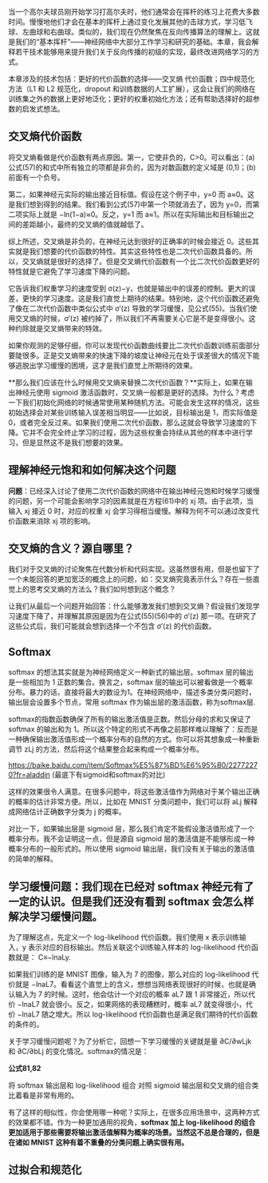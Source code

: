 当一个高尔夫球员刚开始学习打高尔夫时，他们通常会在挥杆的练习上花费大多数时间。慢慢地他们才会在基本的挥杆上通过变化发展其他的击球方式，学习低飞球、左曲球和右曲球。类似的，我们现在仍然聚焦在反向传播算法的理解上。这就是我们的“基本挥杆”——神经网络中大部分工作学习和研究的基础。本章，我会解释若干技术能够用来提升我们关于反向传播的初级的实现，最终改进网络学习的方式。

本章涉及的技术包括：更好的代价函数的选择——交叉熵 代价函数；四中规范化方法（L1 和 L2 规范化，dropout 和训练数据的人工扩展），这会让我们的网络在训练集之外的数据上更好地泛化；更好的权重初始化方法；还有帮助选择好的超参数的启发式想法。

## 交叉熵代价函数
将交叉熵看做是代价函数有两点原因。第一，它使非负的，C>0。可以看出：(a) 公式(57)的和式中所有独立的项都是非负的，因为对数函数的定义域是 (0,1)；(b) 前面有一个负号。

第二，如果神经元实际的输出接近目标值。假设在这个例子中，y=0 而 a≈0。这是我们想到得到的结果。我们看到公式(57)中第一个项就消去了，因为 y=0，而第二项实际上就是 −ln(1−a)≈0。反之，y=1 而 a≈1。所以在实际输出和目标输出之间的差距越小，最终的交叉熵的值就越低了。

综上所述，交叉熵是非负的，在神经元达到很好的正确率的时候会接近 0。这些其实就是我们想要的代价函数的特性。其实这些特性也是二次代价函数具备的。所以，交叉熵就是很好的选择了。但是交叉熵代价函数有一个比二次代价函数更好的特性就是它避免了学习速度下降的问题。

它告诉我们权重学习的速度受到 σ(z)−y，也就是输出中的误差的控制。更大的误差，更快的学习速度。这是我们直觉上期待的结果。特别地，这个代价函数还避免了像在二次代价函数中类似公式中 σ′(z) 导致的学习缓慢，见公式(55)。当我们使用交叉熵的时候，σ′(z) 被约掉了，所以我们不再需要关心它是不是变得很小。这种约除就是交叉熵带来的特效。

如果你观测的足够仔细，你可以发现代价函数曲线要比二次代价函数训练前面部分要陡很多。正是交叉熵带来的快速下降的坡度让神经元在处于误差很大的情况下能够逃脱出学习缓慢的困境，这才是我们直觉上所期待的效果。

**那么我们应该在什么时候用交叉熵来替换二次代价函数？**实际上，如果在输出神经元使用 sigmoid 激活函数时，交叉熵一般都是更好的选择。为什么？考虑一下我们初始化网络的时候通常使用某种随机方法。可能会发生这样的情况，这些初始选择会对某些训练输入误差相当明显——比如说，目标输出是 1，而实际值是 0，或者完全反过来。如果我们使用二次代价函数，那么这就会导致学习速度的下降。它并不会完全终止学习的过程，因为这些权重会持续从其他的样本中进行学习，但是显然这不是我们想要的效果。

## 理解神经元饱和和如何解决这个问题

**问题**：已经深入讨论了使用二次代价函数的网络中在输出神经元饱和时候学习缓慢的问题，另一个可能会影响学习的因素就是在方程(61)中的 xj 项。由于此项，当输入 xj 接近 0 时，对应的权重 xj 会学习得相当缓慢。解释为何不可以通过改变代价函数来消除 xj 项的影响。

## 交叉熵的含义？源自哪里？
我们对于交叉熵的讨论聚焦在代数分析和代码实现。这虽然很有用，但是也留下了一个未能回答的更加宽泛的概念上的问题，如：交叉熵究竟表示什么？存在一些直觉上的思考交叉熵的方法么？我们如何想到这个概念？

让我们从最后一个问题开始回答：什么能够激发我们想到交叉熵？假设我们发现学习速度下降了，并理解其原因是因为在公式(55)(56)中的 σ′(z) 那一项。在研究了这些公式后，我们可能就会想到选择一个不包含 σ′(z) 的代价函数。

## Softmax
softmax 的想法其实就是为神经网络定义一种新式的输出层。softmax 层的输出是一些相加为 1 正数的集合。换言之，softmax 层的输出可以被看做是一个概率分布。暴力的话，直接将最大的数设为1。在神经网络中，描述多类分类问题时，输出层会设置多个节点，常用 softmax 作为输出层的激活函数，称为softmax层.

softmax的指数函数确保了所有的输出激活值是正数。然后分母的求和又保证了 softmax 的输出和为 1。所以这个特定的形式不再像之前那样难以理解了：反而是一种确保输出激活值形成一个概率分布的自然的方式。你可以将其想象成一种重新调节 zLj 的方法，然后将这个结果整合起来构成一个概率分布。

https://baike.baidu.com/item/Softmax%E5%87%BD%E6%95%B0/22772270?fr=aladdin (最底下有sigmoid和softmax的对比)

这样的效果很令人满意。在很多问题中，将这些激活值作为网络对于某个输出正确的概率的估计非常方便。所以，比如在 MNIST 分类问题中，我们可以将 aLj 解释成网络估计正确数字分类为 j 的概率。

对比一下，如果输出层是 sigmoid 层，那么我们肯定不能假设激活值形成了一个概率分布。我不会证明这一点，但是源自 sigmoid 层的激活值是不能够形成一种概率分布的一般形式的。所以使用 sigmoid 输出层，我们没有关于输出的激活值的简单的解释。

## 学习缓慢问题：我们现在已经对 softmax 神经元有了一定的认识。但是我们还没有看到 softmax 会怎么样解决学习缓慢问题。

为了理解这点，先定义一个 log-likelihood 代价函数。我们使用 x 表示训练输入，y 表示对应的目标输出。然后关联这个训练输入样本的 log-likelihood 代价函数就是： C≡−lnaLy.

如果我们训练的是 MNIST 图像，输入为 7 的图像，那么对应的 log-likelihood 代价就是 −lnaL7。看看这个直觉上的含义，想想当网络表现很好的时候，也就是确认输入为 7 的时候。这时，他会估计一个对应的概率 aL7 跟 1 非常接近，所以代价 −lnaL7 就会很小。反之，如果网络的表现糟糕时，概率 aL7 就变得很小，代价 −lnaL7 随之增大。所以 log-likelihood 代价函数也是满足我们期待的代价函数的条件的。

关于学习缓慢问题呢？为了分析它，回想一下学习缓慢的关键就是量 ∂C/∂wLjk 和 ∂C/∂bLj 的变化情况。softmax的情况是：

**公式81,82**  

将 softmax 输出层和 log-likelihood 组合  对照   sigmoid 输出层和交叉熵的组合类比着看是非常有用的。

有了这样的相似性，你会使用哪一种呢？实际上，在很多应用场景中，这两种方式的效果都不错。作为一种更加通用的视角，**softmax 加上 log-likelihood 的组合更加适用于那些需要将输出激活值解释为概率的场景。当然这不总是合理的，但是在诸如 MNIST 这种有着不重叠的分类问题上确实很有用。**

## 过拟合和规范化
